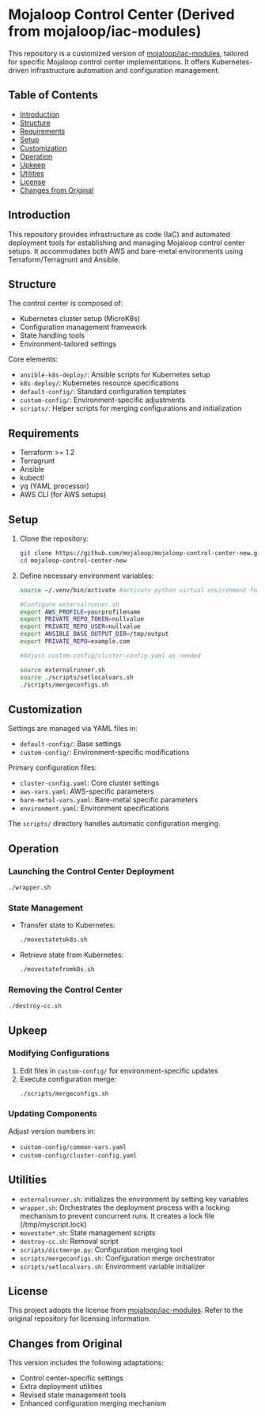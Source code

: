 # Mojaloop Control Center (Derived from mojaloop/iac-modules)

This repository is a customized version of [mojaloop/iac-modules](https://github.com/mojaloop/iac-modules), tailored for specific Mojaloop control center implementations. It offers Kubernetes-driven infrastructure automation and configuration management.

## Table of Contents
- [Introduction](#introduction)
- [Structure](#structure)
- [Requirements](#requirements)
- [Setup](#setup)
- [Customization](#customization)
- [Operation](#operation)
- [Upkeep](#upkeep)
- [Utilities](#utilities)
- [License](#license)
- [Changes from Original](#changes-from-original)

## Introduction
This repository provides infrastructure as code (IaC) and automated deployment tools for establishing and managing Mojaloop control center setups. It accommodates both AWS and bare-metal environments using Terraform/Terragrunt and Ansible.

## Structure
The control center is composed of:
- Kubernetes cluster setup (MicroK8s)
- Configuration management framework
- State handling tools
- Environment-tailored settings

Core elements:
- `ansible-k8s-deploy/`: Ansible scripts for Kubernetes setup
- `k8s-deploy/`: Kubernetes resource specifications
- `default-config/`: Standard configuration templates
- `custom-config/`: Environment-specific adjustments
- `scripts/`: Helper scripts for merging configurations and initialization

## Requirements
- Terraform >= 1.2
- Terragrunt
- Ansible
- kubectl
- yq (YAML processor)
- AWS CLI (for AWS setups)

## Setup
1. Clone the repository:
   ```bash
   git clone https://github.com/mojaloop/mojaloop-control-center-new.git
   cd mojaloop-control-center-new
   ```

2. Define necessary environment variables:
   ```bash
   source ~/.venv/bin/activate #activate python virtual environment for ansible

   #Configure externalrunner.sh
   export AWS_PROFILE=yourprofilename
   export PRIVATE_REPO_TOKEN=nullvalue
   export PRIVATE_REPO_USER=nullvalue
   export ANSIBLE_BASE_OUTPUT_DIR=/tmp/output
   export PRIVATE_REPO=example.com

   #Adjust custom-config/cluster-config.yaml as needed
   
   source externalrunner.sh
   source ./scripts/setlocalvars.sh
   ./scripts/mergeconfigs.sh 
   ```
## Customization
Settings are managed via YAML files in:
- `default-config/`: Base settings
- `custom-config/`: Environment-specific modifications

Primary configuration files:
- `cluster-config.yaml`: Core cluster settings
- `aws-vars.yaml`: AWS-specific parameters
- `bare-metal-vars.yaml`: Bare-metal specific parameters
- `environment.yaml`: Environment specifications

The `scripts/` directory handles automatic configuration merging.

## Operation
### Launching the Control Center Deployment
```bash
./wrapper.sh
```

### State Management
- Transfer state to Kubernetes:
  ```bash
  ./movestatetok8s.sh
  ```

- Retrieve state from Kubernetes:
  ```bash
  ./movestatefromk8s.sh
  ```

### Removing the Control Center
```bash
./destroy-cc.sh
```

## Upkeep
### Modifying Configurations
1. Edit files in `custom-config/` for environment-specific updates
2. Execute configuration merge:
   ```bash
   ./scripts/mergeconfigs.sh
   ```

### Updating Components
Adjust version numbers in:
- `custom-config/common-vars.yaml`
- `custom-config/cluster-config.yaml`

## Utilities
- `externalrunner.sh`: initializes the environment by setting key variables
- `wrapper.sh`: Orchestrates the deployment process with a locking mechanism to prevent concurrent runs. It creates a lock file (/tmp/myscript.lock)
- `movestate*.sh`: State management scripts
- `destroy-cc.sh`: Removal script
- `scripts/dictmerge.py`: Configuration merging tool
- `scripts/mergeconfigs.sh`: Configuration merge orchestrator
- `scripts/setlocalvars.sh`: Environment variable initializer

## License
This project adopts the license from [mojaloop/iac-modules](https://github.com/mojaloop/iac-modules). Refer to the original repository for licensing information.

## Changes from Original
This version includes the following adaptations:
- Control center-specific settings
- Extra deployment utilities
- Revised state management tools
- Enhanced configuration merging mechanism